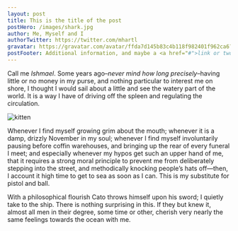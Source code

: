 ```yaml
---
layout: post
title: This is the title of the post
postHero: /images/shark.jpg
author: Me, Myself and I
authorTwitter: https://twitter.com/mhartl
gravatar: https://gravatar.com/avatar/ffda7d145b83c4b118f982401f962ca6?s=150
postFooter: Additional information, and maybe a <a href="#">link or two</a>
---
```


Call me *Ishmael*. 
Some years ago–*never mind how long precisely*–having little or no money in my purse, and nothing particular to interest me on shore, I thought I would sail about a little and see the watery part of the world. 
It is a way I have of driving off the spleen and regulating the circulation.

<img class="pull-left" src="https://placekitten.com/g/400/200" alt="kitten">

Whenever I find myself growing grim about the mouth; whenever it is a damp, drizzly November in my soul; whenever I find myself involuntarily pausing before coffin warehouses, and bringing up the rear of every funeral I meet; and especially whenever my hypos get such an upper hand of me, that it requires a strong moral principle to prevent me from deliberately stepping into the street, and methodically knocking people’s hats off—then, I account it high time to get to sea as soon as I can. 
This is my substitute for pistol and ball.

With a philosophical flourish Cato throws himself upon his sword; I quietly take to the ship. 
There is nothing surprising in this. 
If they but knew it, almost all men in their degree, some time or other, cherish very nearly the same feelings towards the ocean with me.